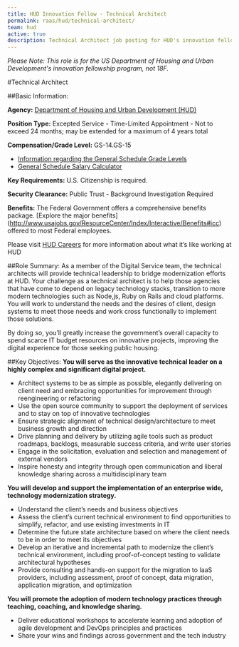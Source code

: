 ```yaml
---
title: HUD Innovation Fellow - Technical Architect
permalink: raas/hud/technical-architect/
team: hud
active: true
description: Technical Architect job posting for HUD's innovation fellowship program.
---
```


*Please Note: This role is for the US Department of Housing and Urban Development's innovation fellowship program, not 18F.*

#Technical Architect

##Basic Information:

**Agency:** [Department of Housing and Urban Development (HUD)](http://portal.hud.gov/hudportal/HUD)

**Position Type:** Excepted Service - Time-Limited Appointment - Not to exceed 24 months; may be extended for a maximum of 4 years total

**Compensation/Grade Level:** GS-14.GS-15
- [Information regarding the General Schedule Grade Levels](https://www.opm.gov/policy-data-oversight/pay-leave/pay-systems/general-schedule/0)
- [General Schedule Salary Calculator](https://www.opm.gov/policy-data-oversight/pay-leave/salaries-wages/2016/general-schedule-gs-salary-calculator/)

**Key Requirements:** U.S. Citizenship is required.

**Security Clearance:** Public Trust - Background Investigation Required

**Benefits:** The Federal Government offers a comprehensive benefits package. [Explore the major benefits] (http://www.usajobs.gov/ResourceCenter/Index/Interactive/Benefits#icc) offered to most Federal employees. 

Please visit [HUD Careers](http://portal.hud.gov/hudportal/HUD?src=/program_offices/administration/careers) for more information about what it’s like working at HUD
 
##Role Summary:
As a member of the Digital Service team, the technical architects will provide technical leadership to bridge modernization efforts at HUD. Your challenge as a technical architect is to help those agencies that have come to depend on legacy technology stacks, transition to more modern technologies such as Node,js, Ruby on Rails and cloud platforms. You will work to understand the needs and the desires of client, design systems to meet those needs and work cross functionally to implement those solutions. 

By doing so, you’ll greatly increase the government’s overall capacity to spend scarce IT budget resources on innovative projects, improving the digital experience for those seeking public housing.

##Key Objectives:
**You will serve as the innovative technical leader on a highly complex and significant digital project.**
- Architect systems to be as simple as possible, elegantly delivering on client need and embracing opportunities for improvement through reengineering or refactoring
- Use the open source community to support the deployment of services and to stay on top of innovative technologies
- Ensure strategic alignment of technical design/architecture to meet business growth and direction
- Drive planning and delivery by utilizing agile tools such as product roadmaps, backlogs, measurable success criteria, and write user stories
- Engage in the solicitation, evaluation and selection and management of external vendors
- Inspire honesty and integrity through open communication and liberal knowledge sharing across a multidisciplinary team

**You will develop and support the implementation of an enterprise wide, technology modernization strategy.**
- Understand the client’s needs and business objectives
- Assess the client’s current technical environment to find opportunities to simplify, refactor, and use existing investments in IT
- Determine the future state architecture based on where the client needs to be in order to meet its objectives
- Develop an iterative and incremental path to modernize the client’s technical environment, including proof-of-concept testing to validate architectural hypotheses
- Provide consulting and hands-on support for the migration to IaaS providers, including assessment, proof of concept, data migration, application migration, and optimization

**You will promote the adoption of modern technology practices through teaching, coaching, and knowledge sharing.**
- Deliver educational workshops to accelerate learning and adoption of agile development and DevOps principles and practices
- Share your wins and findings across government and the tech industry

